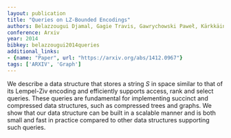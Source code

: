 ```yaml
---
layout: publication
title: "Queries on LZ-Bounded Encodings"
authors: Belazzougui Djamal, Gagie Travis, Gawrychowski Paweł, Kärkkäinen Juha, Ordóñez Alberto, Puglisi Simon J., Tabei Yasuo
conference: Arxiv
year: 2014
bibkey: belazzougui2014queries
additional_links:
- {name: "Paper", url: "https://arxiv.org/abs/1412.0967"}
tags: ['ARXIV', 'Graph']
---
```

We describe a data structure that stores a string $S$ in space similar to that of its Lempel-Ziv encoding and efficiently supports access, rank and select queries. These queries are fundamental for implementing succinct and compressed data structures, such as compressed trees and graphs. We show that our data structure can be built in a scalable manner and is both small and fast in practice compared to other data structures supporting such queries.
